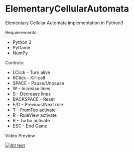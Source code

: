 # ElementaryCellularAutomata
Elementary Cellular Automata implementation in Python3

Requierements:
- Python 3
- PyGame
- NumPy

Controls:
- LClick - Turn alive
- RClick - Kill cell
- SPACE - Pause/Unpause
- W - Increase lines
- S - Decrease lines
- BACKSPACE - Reset
- F/G - Previous/Next rule
- T - FromTop activate
- R - RuleView activate
- B - Turbo activate
- ESC - End Game

Video Preview

[![Alt text](http://i3.ytimg.com/vi/DROFHeRzRTE/hqdefault.jpg)](https://youtu.be/DROFHeRzRTE)
